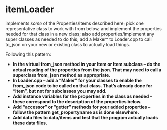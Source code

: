 # itemLoader
implements *some* of the Properties/Items described here; pick one representative class to work with from below, and implement the properties needed for that class in a new class; also add properties/implement any super classes as needed to do this; add a Maker* to Loader.cpp to call to_json on your new or existing class to actually load things.

Following this pattern:

- **In the virtual from_json method in your Item or Item subclass – do the actual reading of the properties from the json. That may need to call a superclass from_json method as appropriate.**
- **In Loader.cpp – add a “Maker” for your classes to enable the from_json code to be called on that class. That’s already done for “Item”, but not for subclasses you may add.**
- **Add instance variables for the properties in the class as needed – these correspond to the description of the properties below.**
- **Add “accessor” or “getter” methods for your added properties – follow the pattern get_propertyname as is done elsewhere.**
- **Add data files to data/items and test that the program actually loads these data files.**
